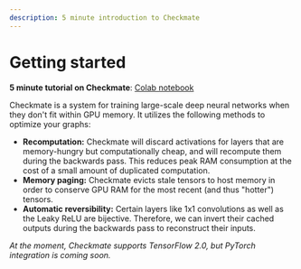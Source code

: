 ```yaml
---
description: 5 minute introduction to Checkmate
---
```


# Getting started

**5 minute tutorial on Checkmate**: [Colab notebook](https://colab.research.google.com/github/parasj/checkmate/blob/master/tutorials/tutorial_basic_tf2_example.ipynb)

Checkmate is a system for training large-scale deep neural networks when they don't fit within GPU memory. It utilizes the following methods to optimize your graphs:

* **Recomputation:** Checkmate will discard activations for layers that are memory-hungry but computationally cheap, and will recompute them during the backwards pass. This reduces peak RAM consumption at the cost of a small amount of duplicated computation.
* **Memory paging:** Checkmate evicts stale tensors to host memory in order to conserve GPU RAM for the most recent \(and thus "hotter"\) tensors.
* **Automatic reversibility:** Certain layers like 1x1 convolutions as well as the Leaky ReLU are bijective. Therefore, we can invert their cached outputs during the backwards pass to reconstruct their inputs.

_At the moment, Checkmate supports TensorFlow 2.0, but PyTorch integration is coming soon._

